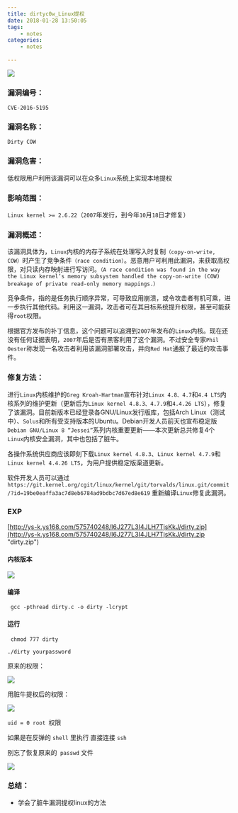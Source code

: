 ```yaml
---
title: dirtyc0w_Linux提权
date: 2018-01-28 13:50:05
tags:
	- notes
categories:
	- notes
	
---
```



![](https://ws1.sinaimg.cn/large/006Y6f53ly1fnwa6chcg4j30b40aawhp.jpg)
<!--more-->

### 漏洞编号：
    CVE-2016-5195

### 漏洞名称：
    Dirty COW

### 漏洞危害：
低权限用户利用该漏洞可以在众多`Linux`系统上实现本地提权

### 影响范围：
`Linux kernel >= 2.6.22`（`2007`年发行，到今年`10`月`18`日才修复）

### 漏洞概述：
该漏洞具体为，`Linux`内核的内存子系统在处理写入时复制`（copy-on-write, COW）`时产生了竞争条件`（race condition）`。恶意用户可利用此漏洞，来获取高权限，对只读内存映射进行写访问。`（A race condition was found in the way the Linux kernel’s memory subsystem handled the copy-on-write (COW) breakage of private read-only memory mappings.）`

竞争条件，指的是任务执行顺序异常，可导致应用崩溃，或令攻击者有机可乘，进一步执行其他代码。利用这一漏洞，攻击者可在其目标系统提升权限，甚至可能获得`root`权限。

根据官方发布的补丁信息，这个问题可以追溯到`2007`年发布的`Linux`内核。现在还没有任何证据表明，`2007`年后是否有黑客利用了这个漏洞。不过安全专家`Phil Oester`称发现一名攻击者利用该漏洞部署攻击，并向`Red Hat`通报了最近的攻击事件。

### 修复方法：
进行`Linux`内核维护的`Greg Kroah-Hartman`宣布针对`Linux 4.8、4.7`和`4.4 LTS`内核系列的维护更新（更新后为`Linux kernel 4.8.3、4.7.9`和`4.4.26 LTS`），修复了该漏洞。目前新版本已经登录各GNU/Linux发行版库，包括Arch Linux（测试中）、`Solus`和所有受支持版本的Ubuntu。Debian开发人员前天也宣布稳定版`Debian GNU/Linux 8 “Jessei”`系列内核重要更新——本次更新总共修复4个`Linux`内核安全漏洞，其中也包括了脏牛。

各操作系统供应商应该即刻下载`Linux kernel 4.8.3`、`Linux kernel 4.7.9`和`Linux kernel 4.4.26 LTS`，为用户提供稳定版渠道更新。

软件开发人员可以通过` https://git.kernel.org/cgit/linux/kernel/git/torvalds/linux.git/commit/?id=19be0eaffa3ac7d8eb6784ad9bdbc7d67ed8e619` 重新编译`Linux`修复此漏洞。



### EXP

[http://ys-k.ys168.com/575740248/l6J277L3I4JLH7TjsKkJ/dirty.zip](http://ys-k.ys168.com/575740248/l6J277L3I4JLH7TjsKkJ/dirty.zip "dirty.zip")

#### 内核版本

![](https://ws1.sinaimg.cn/large/006Y6f53ly1fnwacrpkjvj30dj02c0sh.jpg)


#### 编译
`
gcc -pthread dirty.c -o dirty -lcrypt`


#### 运行

     chmod 777 dirty

    ./dirty yourpassword


原来的权限：

![](https://ws1.sinaimg.cn/large/006Y6f53ly1fnwah1584hj30de04pq2p.jpg)

用脏牛提权后的权限：

![](https://ws1.sinaimg.cn/large/006Y6f53ly1fnwahpjw44j30i006u745.jpg)


`uid = 0 root `权限


如果是在反弹的 `shell` 里执行 直接连接 `ssh`

别忘了恢复原来的` passwd` 文件


![](https://ws1.sinaimg.cn/large/006Y6f53ly1fnwam12maoj30d2032we9.jpg)



### 总结：

- 学会了脏牛漏洞提权linux的方法





